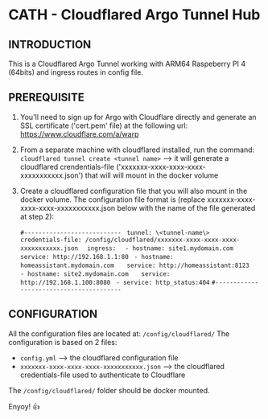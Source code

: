 # CATH - Cloudflared Argo Tunnel Hub


## INTRODUCTION

This is a Cloudflared Argo Tunnel working with ARM64 Raspeberry PI 4 (64bits) and ingress routes in config file.


## PREREQUISITE

1) You'll need to sign up for Argo with Cloudflare directly and generate an SSL certificate ('cert.pem' file) at the following url: https://www.cloudflare.com/a/warp

2) From a separate machine with cloudflared installed, run the command: `cloudflared tunnel create <tunnel name>` --\> it will generate a cloudflared crendentials-file ('xxxxxxx-xxxx-xxxx-xxxx-xxxxxxxxxxx.json') that will will mount in the docker volume

3) Create a cloudflared configuration file that you will also mount in the docker volume. The configuration file format is (replace xxxxxxx-xxxx-xxxx-xxxx-xxxxxxxxxxx.json below with the name of the file generated at step 2):

    `#--------------------------- `
    `tunnel: \<tunnel-name\>  `
    `credentials-file: /config/cloudflared/xxxxxxx-xxxx-xxxx-xxxx-xxxxxxxxxxx.json  `
    `ingress: `
    `  - hostname: site1.mydomain.com `
    `    service: http://192.168.1.1:80 `
    `  - hostname: homeassistant.mydomain.com `
    `    service: http://homeassistant:8123  `
    `  - hostname: site2.mydomain.com `
    `    service: http://192.168.1.100:8080 `
    `  - service: http_status:404 `
    `#----------------------------------------`


## CONFIGURATION

All the configuration files are located at: `/config/cloudflared/`
The configuration is based on 2 files:
- `config.yml` --\> the cloudflared configuration file
- `xxxxxxx-xxxx-xxxx-xxxx-xxxxxxxxxxx.json` --\> the cloudflared credentials-file used to authenticate to Cloudflare

The `/config/cloudflared/` folder should be docker mounted.


Enyoy! :+1:
